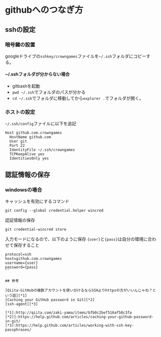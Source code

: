 # githubへのつなぎ方

## sshの設定

### 暗号鍵の設置

googleドライブの`sshkey/crowngames`ファイルを`~/.ssh`フォルダにコピーする。

#### ~/.sshフォルダが分からない場合

* gitbashを起動
* `pwd ~/.ssh`でフォルダのパスが分かる
* `cd ~/.ssh`でフォルダに移動してから`explorer .`でフォルダが開く。

### ホストの設定

`~/.ssh/config`ファイルに以下を追記

```
Host github.com.crowngames
  HostName github.com
  User git
  Port 22
  IdentityFile ~/.ssh/crowngames
  TCPKeepAlive yes
  IdentitiesOnly yes
```

## 認証情報の保存

### windowsの場合

キャッシュを有効にするコマンド

```
git config --global credential.helper wincred
```

認証情報の保存

```
git credential-wincred store
```

入力モードになるので、以下のように保存
`{user}`と`{pass}`は自分の環境に合わせて保存すること

```
protocol=ssh
host=github.com.crowngames
username={user}
password={pass}
``

## 参考

[Qiita-GitHubの複数アカウントを使い分けるならSSHよりhttpsの方がいいんじゃね？という話][*1]  
[Caching your GitHub password in Git][*2]
[ssh-agent][*3]

[*1]:http://qiita.com/zaki-yama/items/bfb0c2bef516af58c3fa
[*2]]:https://help.github.com/articles/caching-your-github-password-in-git/
[*3]:https://help.github.com/articles/working-with-ssh-key-passphrases/